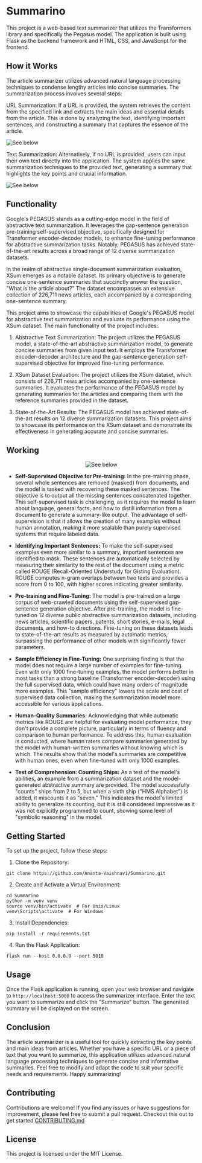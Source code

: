 # Summarino

This project is a web-based text summarizer that utilizes the Transformers library and specifically the Pegasus model. The application is built using Flask as the backend framework and HTML, CSS, and JavaScript for the frontend.

## How it Works
The article summarizer utilizes advanced natural language processing techniques to condense lengthy articles into concise summaries. The summarization process involves several steps:

URL Summarization: If a URL is provided, the system retrieves the content from the specified link and extracts the main ideas and essential details from the article. This is done by analyzing the text, identifying important sentences, and constructing a summary that captures the essence of the article.

![See below](https://github.com/Ananta-Vaishnavi/Summarino/blob/main/images/URL_Summary.png)

Text Summarization: Alternatively, if no URL is provided, users can input their own text directly into the application. The system applies the same summarization techniques to the provided text, generating a summary that highlights the key points and crucial information.

![See below](https://github.com/Ananta-Vaishnavi/Summarino/blob/main/images/Text_summary.png)

## Functionality
Google's PEGASUS stands as a cutting-edge model in the field of abstractive text summarization. It leverages the gap-sentence generation pre-training self-supervised objective, specifically designed for Transformer encoder-decoder models, to enhance fine-tuning performance for abstractive summarization tasks. Notably, PEGASUS has achieved state-of-the-art results across a broad range of 12 diverse summarization datasets.

In the realm of abstractive single-document summarization evaluation, XSum emerges as a notable dataset. Its primary objective is to generate concise one-sentence summaries that succinctly answer the question, "What is the article about?" The dataset encompasses an extensive collection of 226,711 news articles, each accompanied by a corresponding one-sentence summary.

This project aims to showcase the capabilities of Google's PEGASUS model for abstractive text summarization and evaluate its performance using the XSum dataset. The main functionality of the project includes:

1. Abstractive Text Summarization: The project utilizes the PEGASUS model, a state-of-the-art abstractive summarization model, to generate concise summaries from given input text. It employs the Transformer encoder-decoder architecture and the gap-sentence generation self-supervised objective for improved fine-tuning performance.

2. XSum Dataset Evaluation: The project utilizes the XSum dataset, which consists of 226,711 news articles accompanied by one-sentence summaries. It evaluates the performance of the PEGASUS model by generating summaries for the articles and comparing them with the reference summaries provided in the dataset.

3. State-of-the-Art Results: The PEGASUS model has achieved state-of-the-art results on 12 diverse summarization datasets. This project aims to showcase its performance on the XSum dataset and demonstrate its effectiveness in generating accurate and concise summaries.

## Working

<p align="center">
  <img src="https://github.com/Ananta-Vaishnavi/Summarino/blob/main/images/pegasus.png" alt="See below">
</p>

- **Self-Supervised Objective for Pre-training:**
In the pre-training phase, several whole sentences are removed (masked) from documents, and the model is tasked with recovering these masked sentences. The objective is to output all the missing sentences concatenated together. This self-supervised task is challenging, as it requires the model to learn about language, general facts, and how to distill information from a document to generate a summary-like output. The advantage of self-supervision is that it allows the creation of many examples without human annotation, making it more scalable than purely supervised systems that require labeled data.

- **Identifying Important Sentences:**
To make the self-supervised examples even more similar to a summary, important sentences are identified to mask. These sentences are automatically selected by measuring their similarity to the rest of the document using a metric called ROUGE (Recall-Oriented Understudy for Gisting Evaluation). ROUGE computes n-gram overlaps between two texts and provides a score from 0 to 100, with higher scores indicating greater similarity.

- **Pre-training and Fine-Tuning:**
The model is pre-trained on a large corpus of web-crawled documents using the self-supervised gap-sentence generation objective. After pre-training, the model is fine-tuned on 12 diverse public abstractive summarization datasets, including news articles, scientific papers, patents, short stories, e-mails, legal documents, and how-to directions. Fine-tuning on these datasets leads to state-of-the-art results as measured by automatic metrics, surpassing the performance of other models with significantly fewer parameters.

- **Sample Efficiency in Fine-Tuning:**
One surprising finding is that the model does not require a large number of examples for fine-tuning. Even with only 1000 fine-tuning examples, the model performs better in most tasks than a strong baseline (Transformer encoder-decoder) using the full supervised data, which could have many orders of magnitude more examples. This "sample efficiency" lowers the scale and cost of supervised data collection, making the summarization model more accessible for various applications.

- **Human-Quality Summaries:**
Acknowledging that while automatic metrics like ROUGE are helpful for evaluating model performance, they don't provide a complete picture, particularly in terms of fluency and comparison to human performance. To address this, human evaluation is conducted, where human raters compare summaries generated by the model with human-written summaries without knowing which is which. The results show that the model's summaries are competitive with human ones, even when fine-tuned with only 1000 examples.

- **Test of Comprehension: Counting Ships:**
As a test of the model's abilities, an example from a summarization dataset and the model-generated abstractive summary are provided. The model successfully "counts" ships from 2 to 5, but when a sixth ship ("HMS Alphabet") is added, it miscounts it as "seven." This indicates the model's limited ability to generalize its counting, but it is still considered impressive as it was not explicitly programmed to count, showing some level of "symbolic reasoning" in the model.


## Getting Started

To set up the project, follow these steps:

1. Clone the Repository:

```
git clone https://github.com/Ananta-Vaishnavi/Summarino.git
```

2. Create and Activate a Virtual Environment:

```
cd Summarino
python -m venv venv
source venv/bin/activate  # For Unix/Linux
venv\Scripts\activate  # For Windows
```

3. Install Dependencies:
```
pip install -r requirements.txt
```

4. Run the Flask Application:
```
flask run --host 0.0.0.0 --port 5010
```

## Usage
Once the Flask application is running, open your web browser and navigate to `http://localhost:5000` to access the summarizer interface. Enter the text you want to summarize and click the "Summarize" button. The generated summary will be displayed on the screen.

## Conclusion
The article summarizer is a useful tool for quickly extracting the key points and main ideas from articles. Whether you have a specific URL or a piece of text that you want to summarize, this application utilizes advanced natural language processing techniques to generate concise and informative summaries. Feel free to modify and adapt the code to suit your specific needs and requirements. Happy summarizing!

## Contributing
Contributions are welcome! If you find any issues or have suggestions for improvement, please feel free to submit a pull request. Checkout this out to get started [CONTRIBUTING.md](CONTRIBUTING.md)

## License
This project is licensed under the MIT License.
